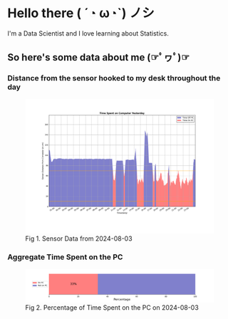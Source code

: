
# Hello there ( ´◔ ω◔`) ノシ

I'm a Data Scientist and I love learning about Statistics.

## So here's some data about me (☞ﾟヮﾟ)☞


### Distance from the sensor hooked to my desk throughout the day
<figure>
  <picture>
    <source media="(prefers-color-scheme: dark)" srcset="Pi/readme/graphs/lineplot/dark-plot-2024-08-03.png">
    <source media="(prefers-color-scheme: light)" srcset="Pi/readme/graphs/lineplot/light-plot-2024-08-03.png">
    <img alt="Shows a black logo in light color mode and a white one in dark color mode." src="Pi/readme/graphs/lineplot/light-plot-2024-08-03.png">
  </picture>
  <figcaption>Fig 1. Sensor Data from 2024-08-03</figcaption>
</figure>



### Aggregate Time Spent on the PC
<figure>
  <picture>
    <source media="(prefers-color-scheme: dark)" srcset="Pi/readme/graphs/barplot/dark-plot-2024-08-03.png">
    <source media="(prefers-color-scheme: light)" srcset="Pi/readme/graphs/barplot/light-plot-2024-08-03.png">
    <img alt="Shows a black logo in light color mode and a white one in dark color mode." src="Pi/readme/graphs/barplot/light-plot-2024-08-03.png">
  </picture>
  <figcaption>Fig 2. Percentage of Time Spent on the PC on 2024-08-03</figcaption>
</figure>
